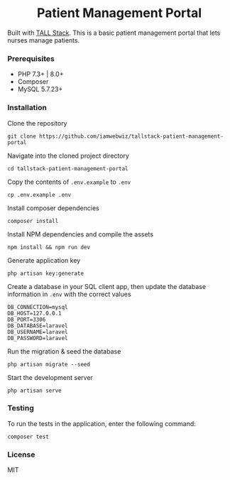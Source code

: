 <h1 align="center">Patient Management Portal</h1>

Built with [TALL Stack](https://tallstack.dev "Reactive Laravel apps with the TALL stack"). This is a basic patient management portal that lets nurses manage patients.

### Prerequisites
- PHP 7.3+ | 8.0+
- Composer
- MySQL 5.7.23+

### Installation
Clone the repository
```shell
git clone https://github.com/iamwebwiz/tallstack-patient-management-portal
```

Navigate into the cloned project directory
```shell
cd tallstack-patient-management-portal
```

Copy the contents of `.env.example` to `.env`
```shell
cp .env.example .env
```

Install composer dependencies
```shell
composer install
```

Install NPM dependencies and compile the assets
```shell
npm install && npm run dev
```

Generate application key
```shell
php artisan key:generate
```

Create a database in your SQL client app, then update the database information in `.env` with the correct values
```text
DB_CONNECTION=mysql
DB_HOST=127.0.0.1
DB_PORT=3306
DB_DATABASE=laravel
DB_USERNAME=laravel
DB_PASSWORD=laravel
```

Run the migration & seed the database
```shell
php artisan migrate --seed
```

Start the development server
```shell
php artisan serve
```

### Testing
To run the tests in the application, enter the following command:
```shell
composer test
```

### License
MIT
